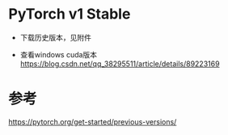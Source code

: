 
# PyTorch v1 Stable
- 下载历史版本，见附件

- 查看windows cuda版本
https://blog.csdn.net/qq_38295511/article/details/89223169

# 参考
https://pytorch.org/get-started/previous-versions/








